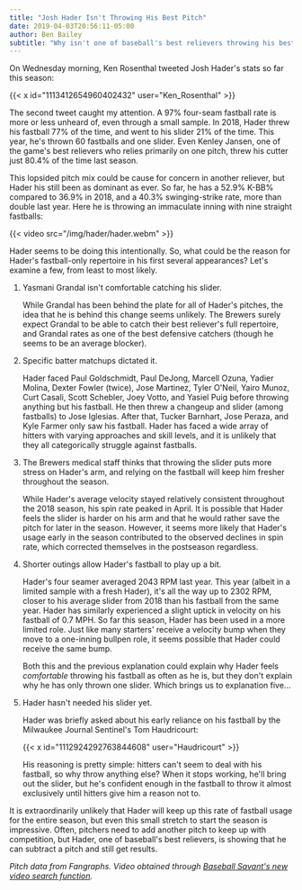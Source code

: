 ```yaml
---
title: "Josh Hader Isn't Throwing His Best Pitch"
date: 2019-04-03T20:56:11-05:00
author: Ben Bailey
subtitle: "Why isn't one of baseball's best relievers throwing his best pitch?"
---
```


On Wednesday morning, Ken Rosenthal tweeted Josh Hader's stats so far this season:

{{< x id="1113412654960402432" user="Ken_Rosenthal" >}}

The second tweet caught my attention. A 97% four-seam fastball rate is more or less unheard of, even through a small sample. In 2018, Hader threw his fastball 77% of the time, and went to his slider 21% of the time. This year, he's thrown 60 fastballs and one slider. Even Kenley Jansen, one of the game's best relievers who relies primarily on one pitch, threw his cutter just 80.4% of the time last season.

This lopsided pitch mix could be cause for concern in another reliever, but Hader his still been as dominant as ever. So far, he has a 52.9% K-BB% compared to 36.9% in 2018, and a 40.3% swinging-strike rate, more than double last year. Here he is throwing an immaculate inning with nine straight fastballs:

{{< video src="/img/hader/hader.webm" >}}

Hader seems to be doing this intentionally. So, what could be the reason for Hader's fastball-only repertoire in his first several appearances? Let's examine a few, from least to most likely.

1. Yasmani Grandal isn't comfortable catching his slider.

    While Grandal has been behind the plate for all of Hader's pitches, the idea that he is behind this change seems unlikely. The Brewers surely expect Grandal to be able to catch their best reliever's full repertoire, and Grandal rates as one of the best defensive catchers (though he seems to be an average blocker).

2. Specific batter matchups dictated it.

    Hader faced Paul Goldschmidt, Paul DeJong, Marcell Ozuna, Yadier Molina, Dexter Fowler (twice), Jose Martinez, Tyler O'Neil, Yairo Munoz, Curt Casali, Scott Schebler, Joey Votto, and Yasiel Puig before throwing anything but his fastball. He then threw a changeup and slider (among fastballs) to Jose Iglesias. After that, Tucker Barnhart, Jose Peraza, and Kyle Farmer only saw his fastball. Hader has faced a wide array of hitters with varying approaches and skill levels, and it is unlikely that they all categorically struggle against fastballs.

3. The Brewers medical staff thinks that throwing the slider puts more stress on Hader's arm, and relying on the fastball will keep him fresher throughout the season.

    While Hader's average velocity stayed relatively consistent throughout the 2018 season, his spin rate peaked in April. It is possible that Hader feels the slider is harder on his arm and that he would rather save the pitch for later in the season. However, it seems more likely that Hader's usage early in the season contributed to the observed declines in spin rate, which corrected themselves in the postseason regardless.

4. Shorter outings allow Hader's fastball to play up a bit.

    Hader's four seamer averaged 2043 RPM last year. This year (albeit in a limited sample with a fresh Hader), it's all the way up to 2302 RPM, closer to his average slider from 2018 than his fastball from the same year. Hader has similarly experienced a slight uptick in velocity on his fastball of 0.7 MPH. So far this season, Hader has been used in a more limited role. Just like many starters' receive a velocity bump when they move to a one-inning bullpen role, it seems possible that Hader could receive the same bump.

    Both this and the previous explanation could explain why Hader feels *comfortable* throwing his fastball as often as he is, but they don't explain why he has only thrown one slider. Which brings us to explanation five...

5. Hader hasn't needed his slider yet.

    Hader was briefly asked about his early reliance on his fastball by the Milwaukee Journal Sentinel's Tom Haudricourt:

    {{< x id="1112924292763844608" user="Haudricourt" >}}

    His reasoning is pretty simple: hitters can't seem to deal with his fastball, so why throw anything else? When it stops working, he'll bring out the slider, but he's confident enough in the fastball to throw it almost exclusively until hitters give him a reason not to.

It is extraordinarily unlikely that Hader will keep up this rate of fastball usage for the entire season, but even this small stretch to start the season is impressive. Often, pitchers need to add another pitch to keep up with competition, but Hader, one of baseball's best relievers, is showing that he can subtract a pitch and still get results.

*Pitch data from Fangraphs. Video obtained through [Baseball Savant's new video search function](https://twitter.com/darenw/status/1113873603660079105).*
